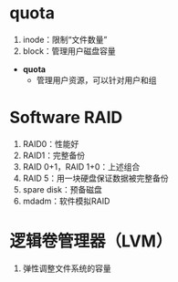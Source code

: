 # quota
1. inode：限制“文件数量”
2. block：管理用户磁盘容量
- **quota**
	- 管理用户资源，可以针对用户和组

# Software RAID
1. RAID0：性能好
2. RAID1：完整备份
3. RAID 0+1，RAID 1+0：上述组合
4. RAID 5：用一块硬盘保证数据被完整备份
5. spare disk：预备磁盘
6. mdadm：软件模拟RAID

# 逻辑卷管理器（LVM）
1. 弹性调整文件系统的容量
<!--stackedit_data:
eyJoaXN0b3J5IjpbMTIyNjg1NDY1MCw3OTYzODc5OTIsMTI3OT
ExMDQ4MCwtMTIxNjg5MTEwMCwtMTI0ODg4NjE2NiwxMTQ4MTk0
NzUzLC0xNzgyNTMyMDA3XX0=
-->